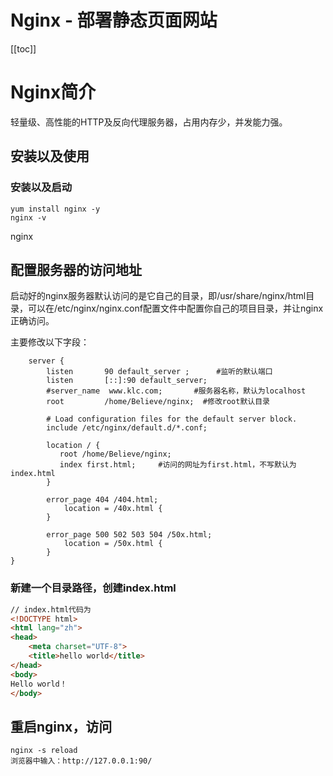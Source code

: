 # Nginx - 部署静态页面网站

[[toc]]

# Nginx简介

轻量级、高性能的HTTP及反向代理服务器，占用内存少，并发能力强。

## 安装以及使用

### 安装以及启动

```
yum install nginx -y
nginx -v
```

nginx 

## 配置服务器的访问地址

启动好的nginx服务器默认访问的是它自己的目录，即/usr/share/nginx/html目录，可以在/etc/nginx/nginx.conf配置文件中配置你自己的项目目录，并让nginx正确访问。

主要修改以下字段：
```
    server {
        listen       90 default_server ;      #监听的默认端口
        listen       [::]:90 default_server;
        #server_name  www.klc.com;       #服务器名称，默认为localhost
        root         /home/Believe/nginx;  #修改root默认目录

        # Load configuration files for the default server block.
        include /etc/nginx/default.d/*.conf;

        location / {
           root /home/Believe/nginx;
           index first.html;     #访问的网址为first.html，不写默认为index.html
        }

        error_page 404 /404.html;
            location = /40x.html {
        }

        error_page 500 502 503 504 /50x.html;
            location = /50x.html {
        }
}

```
### 新建一个目录路径，创建index.html
```html
// index.html代码为
<!DOCTYPE html>
<html lang="zh">
<head>
    <meta charset="UTF-8">
    <title>hello world</title>
</head>
<body>
Hello world！
</body>

```

## 重启nginx，访问

```
nginx -s reload
浏览器中输入：http://127.0.0.1:90/
```